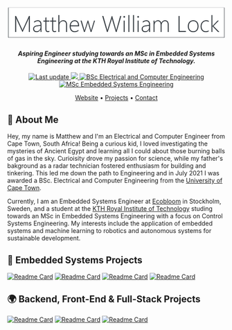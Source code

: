 <h1 align="center">
  <br>
  <a href="https://github.com/matthew-william-lock"><img src="https://github.com/matthew-william-lock/matthew-william-lock/blob/main/images/banner.png" alt="Matthew William Lock"></a>
</h1>

<h4 align="center"><i>Aspiring Engineer studying towards an MSc in Embedded Systems Engineering at the KTH Royal Institute of Technology.</i></h4>

<p align="center">
    <a href="https://github.com/matthew-william-lock/matthew-william-lock">
    <img src="https://img.shields.io/github/last-commit/matthew-william-lock/matthew-william-lock?label=Last%20updated&style=flat-square"
         alt="Last update">
    <img src="https://visitor-badge.laobi.icu/badge?page_id=matthew-william-lock"/>    
    <a href="http://www.ee.uct.ac.za/bachelor-science-engineering-electrical-and-computer-engineering">
    <img src="https://img.shields.io/badge/BSc%20Electrical%20and%20Computer%20Engineering-University%20of%20Cape%20Town-%230099FF"
         alt="BSc Electrical and Computer Engineering">
    <a href="https://www.kth.se/en/studies/master/embedded-systems/msc-embedded-systems-1.70455">
    <img src="https://img.shields.io/badge/MSc%20Embedded%20Systems%20Engineering%20(Current)-KTH%20Royal%20Institute%20of%20Technology-%231954A6"
         alt="MSc Embedded Systems Engineering">
</p>
      
<p align="center">
  <a href="#about">Website</a> •
  <a href="#installation">Projects</a> •
  <a href="#license">Contact</a>
</p>

## :open_hands: About Me 

Hey, my name is Matthew and I'm an Electrical and Computer Engineer from Cape Town, South Africa! Being a curious kid, I loved investigating the mysteries of Ancient Egypt and learning all I could about those burning balls of gas in the sky. Curioisity drove my passion for science, while my father's bakground as a radar technician fostered enthusiasm for building and tinkering. This led me down the path to Engineering and in July 2021 I was awarded a BSc. Electrical and Computer Engineering from the [University of Cape Town](http://www.uct.ac.za/).

Currently, I am an Embedded Systems Engineer at [Ecobloom](https://ecobloom.se/) in Stockholm, Sweden, and a student at the [KTH Royal Institute of Technology](https://www.kth.se/) studing towards an MSc in Embedded Systems Engineering with a focus on Control Systems Engineering. My interests include the application of embedded systems and machine learning to robotics and autonomous systems for sustainable development.

## :electric_plug: Embedded Systems Projects 

[![Readme Card](https://github-readme-stats.vercel.app/api/pin/?username=matthew-william-lock&repo=Sonar-Imaging-System&title_color=1954A6)](https://github.com/matthew-william-lock/Sonar-Imaging-System)
[![Readme Card](https://github-readme-stats.vercel.app/api/pin/?username=matthew-william-lock&repo=Image-Masking-Accelerator&title_color=1954A6)](https://github.com/matthew-william-lock/Image-Masking-Accelerator)
[![Readme Card](https://github-readme-stats.vercel.app/api/pin/?username=matthew-william-lock&repo=FPGA-WaveformGenerator&title_color=1954A6)](https://github.com/matthew-william-lock/FPGA-WaveformGenerator)
[![Readme Card](https://github-readme-stats.vercel.app/api/pin/?username=matthew-william-lock&repo=FPGA-WallClock&title_color=1954A6)](https://github.com/matthew-william-lock/FPGA-WallClock)

## :earth_africa: Backend, Front-End & Full-Stack Projects

[![Readme Card](https://github-readme-stats.vercel.app/api/pin/?username=matthew-william-lock&repo=Real-Time-Chat-Room&title_color=1954A6)](https://github.com/matthew-william-lock/Real-Time-Chat-Room)
[![Readme Card](https://github-readme-stats.vercel.app/api/pin/?username=matthew-william-lock&repo=Simple-Weather-Web-Application&title_color=1954A6)](https://github.com/matthew-william-lock/Simple-Weather-Web-Application)
[![Readme Card](https://github-readme-stats.vercel.app/api/pin/?username=matthew-william-lock&repo=task-manager-application&title_color=1954A6)](https://github.com/matthew-william-lock/task-manager-application)


<!--
### 🛠 &nbsp;Tech Stack

![Python](https://img.shields.io/badge/-Python-05122A?style=flat&logo=python)&nbsp;
![JavaScript](https://img.shields.io/badge/-JavaScript-05122A?style=flat&logo=javascript)&nbsp;
![Java](https://img.shields.io/badge/-Java-05122A?style=flat&logo=Java&logoColor=FFA518)&nbsp;
![C](https://img.shields.io/badge/-C-05122A?style=flat&logo=C&logoColor=A8B9CC)&nbsp;
![C++](https://img.shields.io/badge/-C++-05122A?style=flat&logo=C%2B%2B&logoColor=00599C)&nbsp;
![Django](https://img.shields.io/badge/-Django-05122A?style=flat&logo=django&logoColor=092E20)&nbsp;
![Bootstrap](https://img.shields.io/badge/-Bootstrap-05122A?style=flat&logo=bootstrap&logoColor=563D7C)\
![HTML](https://img.shields.io/badge/-HTML-05122A?style=flat&logo=HTML5)&nbsp;
![CSS](https://img.shields.io/badge/-CSS-05122A?style=flat&logo=CSS3&logoColor=1572B6)&nbsp;
![Git](https://img.shields.io/badge/-Git-05122A?style=flat&logo=git)&nbsp;
![GitHub](https://img.shields.io/badge/-GitHub-05122A?style=flat&logo=github)&nbsp;
![Visual Studio Code](https://img.shields.io/badge/-Visual%20Studio%20Code-05122A?style=flat&logo=visual-studio-code&logoColor=007ACC)&nbsp;
![NumPy](https://img.shields.io/badge/numpy%20-%23013243.svg?&style=flat&logo=numpy&logoColor=white)&nbsp;
![Pandas](https://img.shields.io/badge/pandas%20-%23150458.svg?&style=flat&logo=pandas&logoColor=white)&nbsp;


<p  align="center">
   
</p>

[![Anurag's GitHub stats](https://github-readme-stats.vercel.app/api?username=matthew-william-lock)](https://github.com/anuraghazra/github-readme-stats)

---

[![Top Langs](https://github-readme-stats.vercel.app/api/top-langs/?username=matthew-william-lock)](https://github.com/anuraghazra/github-readme-stats)
-->

<!--
**matthew-william-lock/matthew-william-lock** is a ✨ _special_ ✨ repository because its `README.md` (this file) appears on your GitHub profile.

Here are some ideas to get you started:

- 🔭 I’m currently working on ...
- 🌱 I’m currently learning ...
- 👯 I’m looking to collaborate on ...
- 🤔 I’m looking for help with ...
- 💬 Ask me about ...
- 📫 How to reach me: ...
- 😄 Pronouns: ...
- ⚡ Fun fact: ...
-->
